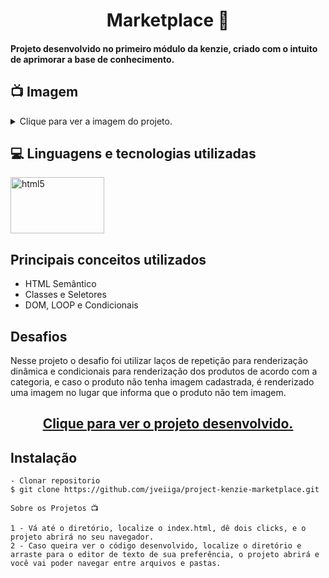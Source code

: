 <h1 align="center">Marketplace 🏬</h1>
<h4>Projeto desenvolvido no primeiro módulo da kenzie, criado com o intuito de aprimorar a base de conhecimento.</h4>

## 📺 Imagem

<details>
  
<summary>Clique para ver a imagem do projeto.</summary>
  
![Printscreen](https://github.com/community/community/assets/57195630/e796d653-dc4a-4c92-af18-e208c748dc40)

</details> 

## 💻 Linguagens e tecnologias utilizadas
<p align="left"> 
<img src="https://fiverr-res.cloudinary.com/images/t_main1,q_auto,f_auto/gigs/105040166/original/a068aa0bf723f101aea775be086bf91be5debc12/solve-html-css-js-or-js-library-problems.png" alt="html5" width="150" height="90" max-width="100%">

## Principais conceitos utilizados  

  - HTML Semântico
  - Classes e Seletores
  - DOM, LOOP e Condicionais 
  
## Desafios
  Nesse projeto o desafio foi utilizar laços de repetição para renderização dinâmica e condicionais para renderização dos produtos de acordo com a categoria, e caso o produto não tenha imagem cadastrada, é renderizado uma imagem no lugar que informa que o produto não tem imagem. 
  
<h2 align="center"><a target=blank href="https://jveiiga.github.io/project-kenzie-marketplace/">Clique para ver o projeto desenvolvido.</a></h2>

## Instalação

    - Clonar repositorio
    $ git clone https://github.com/jveiiga/project-kenzie-marketplace.git

    Sobre os Projetos 📺
    
    1 - Vá até o diretório, localize o index.html, dê dois clicks, e o projeto abrirá no seu navegador.
    2 - Caso queira ver o código desenvolvido, localize o diretório e arraste para o editor de texto de sua preferência, o projeto abrirá e você vai poder navegar entre arquivos e pastas.  
